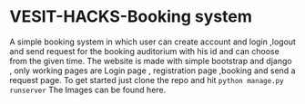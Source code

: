 # VESIT-HACKS-Booking system 
A simple booking system in which user can create account and login ,logout and send request for the booking
auditorium with his id and can choose from the given time.
The website is made with simple bootstrap and django , only working pages are Login page , registration page ,booking and send a request page.
To get started just clone the repo and hit `python manage.py runserver`
The Images can be found here.
